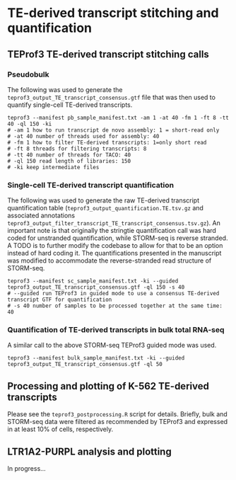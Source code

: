 # TE-derived transcript stitching and quantification

## TEProf3 TE-derived transcript stitching calls

### Pseudobulk

The following was used to generate the `teprof3_output_TE_transcript_consensus.gtf`
file that was then used to quantify single-cell TE-derived transcripts.

```
teprof3 --manifest pb_sample_manifest.txt -am 1 -at 40 -fm 1 -ft 8 -tt 40 -ql 150 -ki
# -am 1 how to run transcript de novo assembly: 1 = short-read only
# -at 40 number of threads used for assembly: 40
# -fm 1 how to filter TE-derived transcripts: 1=only short read
# -ft 8 threads for filtering transcripts: 8
# -tt 40 number of threads for TACO: 40
# -ql 150 read length of libraries: 150
# -ki keep intermediate files
```

### Single-cell TE-derived transcript quantification

The following was used to generate the raw TE-derived transcript quantification
table (`teprof3_output_quantification.TE.tsv.gz` and associated annotations
`teprof3_output_filter_transcript_TE_transcript_consensus.tsv.gz`). An important
note is that originally the stringtie quantification call was hard coded for
unstranded quantification, while STORM-seq is reverse stranded. A TODO is to further
modify the codebase to allow for that to be an option instead of hard coding it. The
quantifications presented in the manuscript was modified to accommodate the reverse-stranded
read structure of STORM-seq.

```
teprof3 --manifest sc_sample_manifest.txt -ki --guided teprof3_output_TE_transcript_consensus.gtf -ql 150 -s 40
# --guided run TEProf3 in guided mode to use a consensus TE-derived transcript GTF for quantification
# -s 40 number of samples to be processed together at the same time: 40
```

### Quantification of TE-derived transcripts in bulk total RNA-seq

A similar call to the above STORM-seq TEProf3 guided mode was used.

```
teprof3 --manifest bulk_sample_manifest.txt -ki --guided teprof3_output_TE_transcript_consensus.gtf -ql 50
```

## Processing and plotting of K-562 TE-derived transcripts

Please see the `teprof3_postprocessing.R` script for details. Briefly, bulk and STORM-seq
data were filtered as recommended by TEProf3 and expressed in at least 10% of cells, respectively.

## LTR1A2-PURPL analysis and plotting

In progress...


